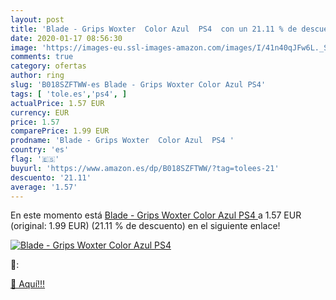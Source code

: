 ```yaml
---
layout: post
title: 'Blade - Grips Woxter  Color Azul  PS4  con un 21.11 % de descuento'
date: 2020-01-17 08:56:30
image: 'https://images-eu.ssl-images-amazon.com/images/I/41n40qJFw6L._SL200_.jpg'
comments: true
category: ofertas
author: ring
slug: 'B018SZFTWW-es Blade - Grips Woxter Color Azul PS4'
tags: [ 'tole.es','ps4', ]
actualPrice: 1.57 EUR
currency: EUR
price: 1.57
comparePrice: 1.99 EUR
prodname: 'Blade - Grips Woxter  Color Azul  PS4 '
country: 'es'
flag: '🇪🇸'
buyurl: 'https://www.amazon.es/dp/B018SZFTWW/?tag=tolees-21'
descuento: '21.11'
average: '1.57'
---
```


En este momento está [Blade - Grips Woxter  Color Azul  PS4 ](https://www.amazon.es/dp/B018SZFTWW/?tag=tolees-21) a 1.57 EUR (original: 1.99 EUR) (21.11 %  de descuento) en el siguiente enlace!

[![Blade - Grips Woxter  Color Azul  PS4 ](https://images-eu.ssl-images-amazon.com/images/I/41n40qJFw6L._SL200_.jpg)](https://www.amazon.es/dp/B018SZFTWW/?tag=tolees-21)

🔎:


[🛒 Aquí!!!](https://www.amazon.es/dp/B018SZFTWW/?tag=tolees-21)
